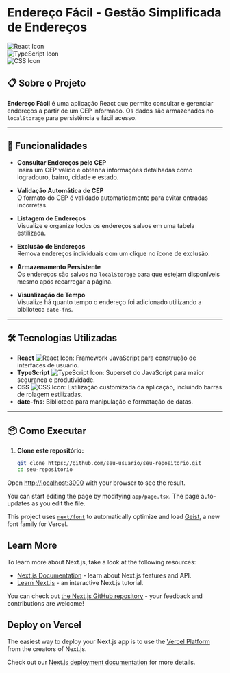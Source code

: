 # Endereço Fácil - Gestão Simplificada de Endereços  

![React Icon](https://img.icons8.com/color/30/react-native.png)  
![TypeScript Icon](https://img.icons8.com/color/30/typescript.png)  
![CSS Icon](https://img.icons8.com/color/30/css3.png)  

## 📋 Sobre o Projeto  

**Endereço Fácil** é uma aplicação React que permite consultar e gerenciar endereços a partir de um CEP informado. Os dados são armazenados no `localStorage` para persistência e fácil acesso.

---

## 🚀 Funcionalidades  

- **Consultar Endereços pelo CEP**  
  Insira um CEP válido e obtenha informações detalhadas como logradouro, bairro, cidade e estado.  

- **Validação Automática de CEP**  
  O formato do CEP é validado automaticamente para evitar entradas incorretas.  

- **Listagem de Endereços**  
  Visualize e organize todos os endereços salvos em uma tabela estilizada.  

- **Exclusão de Endereços**  
  Remova endereços individuais com um clique no ícone de exclusão.  

- **Armazenamento Persistente**  
  Os endereços são salvos no `localStorage` para que estejam disponíveis mesmo após recarregar a página.  

- **Visualização de Tempo**  
  Visualize há quanto tempo o endereço foi adicionado utilizando a biblioteca `date-fns`.  

---

## 🛠️ Tecnologias Utilizadas  

- **React** ![React Icon](https://img.icons8.com/color/30/react-native.png): Framework JavaScript para construção de interfaces de usuário.  
- **TypeScript** ![TypeScript Icon](https://img.icons8.com/color/30/typescript.png): Superset do JavaScript para maior segurança e produtividade.  
- **CSS** ![CSS Icon](https://img.icons8.com/color/30/css3.png): Estilização customizada da aplicação, incluindo barras de rolagem estilizadas.  
- **date-fns**: Biblioteca para manipulação e formatação de datas.  

---

## 📦 Como Executar  

1. **Clone este repositório:**  
   ```bash
   git clone https://github.com/seu-usuario/seu-repositorio.git
   cd seu-repositorio


Open [http://localhost:3000](http://localhost:3000) with your browser to see the result.

You can start editing the page by modifying `app/page.tsx`. The page auto-updates as you edit the file.

This project uses [`next/font`](https://nextjs.org/docs/app/building-your-application/optimizing/fonts) to automatically optimize and load [Geist](https://vercel.com/font), a new font family for Vercel.

## Learn More

To learn more about Next.js, take a look at the following resources:

- [Next.js Documentation](https://nextjs.org/docs) - learn about Next.js features and API.
- [Learn Next.js](https://nextjs.org/learn) - an interactive Next.js tutorial.

You can check out [the Next.js GitHub repository](https://github.com/vercel/next.js) - your feedback and contributions are welcome!

## Deploy on Vercel

The easiest way to deploy your Next.js app is to use the [Vercel Platform](https://vercel.com/new?utm_medium=default-template&filter=next.js&utm_source=create-next-app&utm_campaign=create-next-app-readme) from the creators of Next.js.

Check out our [Next.js deployment documentation](https://nextjs.org/docs/app/building-your-application/deploying) for more details.
